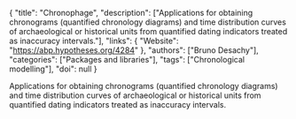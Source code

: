 {
  "title": "Chronophage",
  "description": ["Applications for obtaining chronograms (quantified chronology diagrams) and time distribution curves of archaeological or historical units from quantified dating indicators treated as inaccuracy intervals."],
  "links": {
    "Website": "https://abp.hypotheses.org/4284"
  },
  "authors": ["Bruno Desachy"],
  "categories": ["Packages and libraries"],
  "tags": ["Chronological modelling"],
  "doi": null
}

<!-- Generated by csv2md.R – do not edit by hand -->

Applications for obtaining chronograms (quantified chronology diagrams) and time distribution curves of archaeological or historical units from quantified dating indicators treated as inaccuracy intervals.